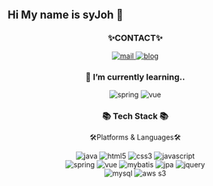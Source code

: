 ## Hi My name is syJoh 👋
<!--
<div align=center>
	<img src="https://capsule-render.vercel.app/api?type=waving&color=auto&height=200&section=header&text=syeej%20Github!&fontSize=70" />	
</div>
-->

<div align=center>
	<h3> ✨CONTACT✨ </h3>
	<a href="mailto:syee2joe@gmail.com">
		<img src="https://img.shields.io/badge/Email-D14836?style=for-the-badge&logo=gmail&logoColor=white" alt="mail">
	</a>
	<a href="https://syeej.tistory.com/">
		<img src="https://img.shields.io/badge/Blog-FF5722?style=for-the-badge&logo=blogger&logoColor=white" alt="blog">
	</a>
	<h3>🌱 I’m currently learning..</h3>
	<img src="https://img.shields.io/badge/Spring-6DB33F?style=for-the-badge&logo=spring&logoColor=white" alt="spring">
	<img src="https://img.shields.io/badge/Vue.js-35495E?style=for-the-badge&logo=vue.js&logoColor=4FC08D" alt="vue">
</div>

<div align=center>
	<h3>📚 Tech Stack 📚</h3>
	<p> 🛠Platforms & Languages🛠 </p>
</div>
<div align="center">
	<img src="https://img.shields.io/badge/Java-007396?style=for-the-badge&logo=java&logoColor=white" alt="java">
	<img src="https://img.shields.io/badge/HTML5-E34F26?style=for-the-badge&logo=html5&logoColor=white" alt="html5">
	<img src="https://img.shields.io/badge/CSS3-1572B6?style=for-the-badge&logo=css3&logoColor=white" alt="css3">
	<img src="https://img.shields.io/badge/JavaScript-F7DF1E?style=for-the-badge&logo=javascript&logoColor=black" alt="javascript">
	<br>
	<img src="https://img.shields.io/badge/Spring-6DB33F?style=for-the-badge&logo=spring&logoColor=white" alt="spring">
	<img src="https://img.shields.io/badge/Vue.js-35495E?style=for-the-badge&logo=vue.js&logoColor=4FC08D" alt="vue">
 	<img src="https://img.shields.io/badge/MyBatis-007396?style=for-the-badge&logo=mybatis&logoColor=white" alt="mybatis">
	<img src="https://img.shields.io/badge/JPA-007396?style=for-the-badge&logo=jpa&logoColor=white" alt="jpa">
	<img src="https://img.shields.io/badge/jQuery-0769AD?style=for-the-badge&logo=jquery&logoColor=white" alt="jquery">
	<br>
	<img src="https://img.shields.io/badge/MySQL-4479A1?style=for-the-badge&logo=mysql&logoColor=white" alt="mysql">
 	<img src="https://img.shields.io/badge/Amazon_S3-569A31?style=for-the-badge&logo=amazon-s3&logoColor=white" alt="aws s3">
</div>
<br>

